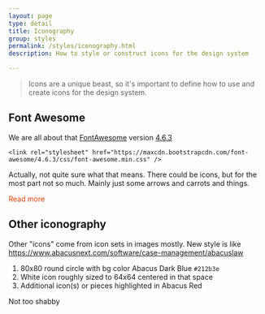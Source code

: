 ```yaml
---
layout: page
type: detail
title: Iconography
group: styles
permalink: /styles/iconography.html
description: How to style or construct icons for the design system

---
```


> Icons are a unique beast, so it's important to define how to use and create icons for the design system.

## Font Awesome

We are all about that [FontAwesome](http://fontawesome.io/icons) version [4.6.3](https://www.abacusnext.com/sites/all/libraries/fontawesome/css/font-awesome.css)

~~~~
<link rel="stylesheet" href="https://maxcdn.bootstrapcdn.com/font-awesome/4.6.3/css/font-awesome.min.css" />
~~~~

Actually, not quite sure what that means. There could be icons, but for the most part not so much. Mainly just some arrows and carrots and things.

<i class="fa fa-chevron-down fa-2x"></i>

<a href="#" style="color: #e33e07"><i class="fa fa-arrow-right fa-2x"></i></a>

<a href="#" style="color: #e33e07; text-decoration: none;">Read more <i class="fa fa-arrow-right"></i></a>

## Other iconography

Other "icons" come from icon sets in images mostly. New style is like https://www.abacusnext.com/software/case-management/abacuslaw

1. 80x80 round circle with bg color Abacus Dark Blue `#212b3e`
2. White icon roughly sized to 64x64 centered in that space
3. Additional icon(s) or pieces highlighted in Abacus Red

<span class="fa-stack fa-lg fa-3x">
  <i class="fa fa-circle fa-stack-2x" style="color:#212b3e"></i>
  <i class="fa fa-cloud fa-stack-1x fa-inverse"></i>
  <i class="fa fa-angle-double-right fa-stack-1x" style="color:#e33e07"></i>
</span>

Not too shabby
